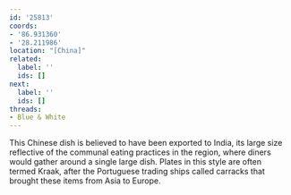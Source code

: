 ```yaml
---
id: '25813'
coords:
- '86.931360'
- '28.211986'
location: "[China]"
related:
  label: ''
  ids: []
next:
  label: ''
  ids: []
threads:
- Blue & White
---
```


This Chinese dish is believed to have been exported to India, its large size reflective of the communal eating practices in the region, where diners would gather around a single large dish. Plates in this style are often termed Kraak, after the Portuguese trading ships called carracks that brought these items from Asia to Europe.
